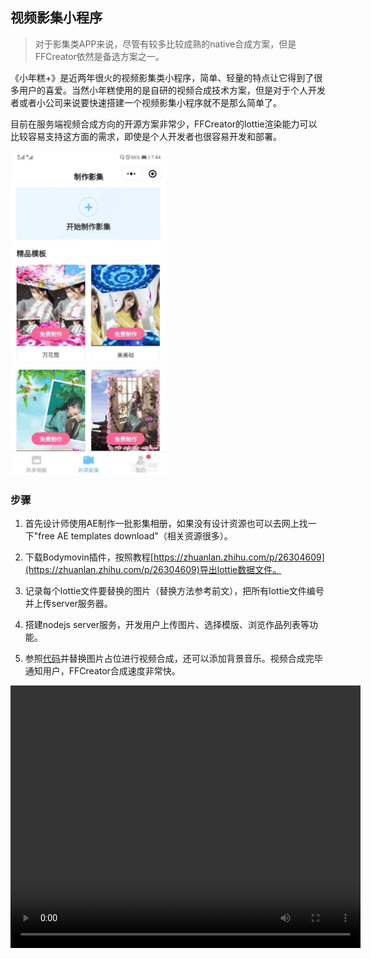 ## 视频影集小程序

> 对于影集类APP来说，尽管有较多比较成熟的native合成方案，但是FFCreator依然是备选方案之一。

《小年糕+》是近两年很火的视频影集类小程序，简单、轻量的特点让它得到了很多用户的喜爱。当然小年糕使用的是自研的视频合成技术方案，但是对于个人开发者或者小公司来说要快速搭建一个视频影集小程序就不是那么简单了。

目前在服务端视频合成方向的开源方案非常少，FFCreator的lottie渲染能力可以比较容易支持这方面的需求，即使是个人开发者也很容易开发和部署。

![img](../_media/imgs/minip.png)

### 步骤

1. 首先设计师使用AE制作一批影集相册，如果没有设计资源也可以去网上找一下"free AE templates download"（相关资源很多）。

2. 下载Bodymovin插件，按照教程[https://zhuanlan.zhihu.com/p/26304609](https://zhuanlan.zhihu.com/p/26304609)导出lottie数据文件。

3. 记录每个lottie文件要替换的图片（替换方法参考前文），把所有lottie文件编号并上传server服务器。

4. 搭建nodejs server服务，开发用户上传图片、选择模版、浏览作品列表等功能。

5. 参照[代码](https://github.com/tnfe/FFCreator/blob/master/examples/lottie.js)并替换图片占位进行视频合成，还可以添加背景音乐。视频合成完毕通知用户，FFCreator合成速度非常快。

<video controls="controls" width="560" height="420" >
  <source type="video/mp4" src="./_media/video/wonder/l2.mp4"></source>
</video>
